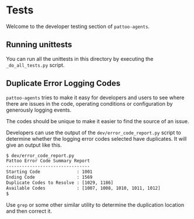 # Tests

Welcome to the developer testing section of `pattoo-agents`.

## Running unittests

You can run all the unittests in this directory by executing the `_do_all_tests.py` script.

## Duplicate Error Logging Codes
`pattoo-agents` tries to make it easy for developers and users to see where there are issues in the code, operating conditions or configuration by generously logging events.

The codes should be unique to make it easier to find the source of an issue.

Developers can use the output of the `dev/error_code_report.py` script to determine whether the logging error codes selected have duplicates. It will give an output like this.

```bash
$ dev/error_code_report.py
Pattoo Error Code Summary Report
--------------------------------
Starting Code              : 1001
Ending Code                : 1569
Duplicate Codes to Resolve : [1029, 1186]
Available Codes            : [1007, 1008, 1010, 1011, 1012]
$
```

Use `grep` or some other similar utility to determine the duplication location and then correct it.
